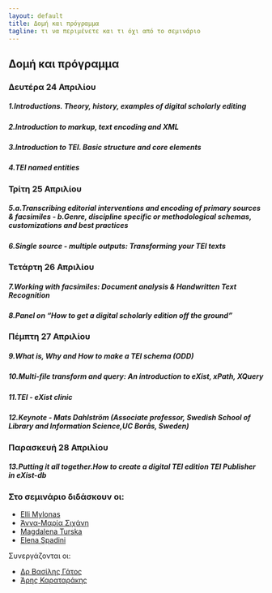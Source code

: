 ```yaml
---
layout: default
title: Δομή και πρόγραμμα 
tagline: τι να περιμένετε και τι όχι από το σεμινάριο
---
```


## Δομή και πρόγραμμα 


### Δευτέρα 24 Απριλίου 
##### 1.Introductions. Theory, history, examples of digital scholarly editing

##### 2.Introduction to markup, text encoding and XML

##### 3.Introduction to TEI. Basic structure and core elements

##### 4.TEI named entities


### Τρίτη 25 Απριλίου 
##### 5.a.Transcribing editorial interventions and encoding of primary sources & facsimiles - b.Genre, discipline specific or methodological schemas, customizations and best practices

##### 6.Single source - multiple outputs: Transforming your TEI texts


### Τετάρτη 26 Απριλίου 
##### 7.Working with facsimiles: Document analysis & Handwritten Text Recognition

##### 8.Panel on “How to get a digital scholarly edition off the ground”


### Πέμπτη 27 Απριλίου 
##### 9.What is, Why  and How to make a TEI schema (ODD)

##### 10.Multi-file transform and query: An introduction to eXist, xPath, XQuery

##### 11.TEI - eXist clinic

##### 12.Keynote  - Mats Dahlström (Associate professor, Swedish School of Library and Information Science,UC Borås, Sweden)


### Παρασκευή 28 Απριλίου
##### 13.Putting it all together.How to create a digital TEI edition TEI Publisher in eXist-db  


 
### Στο σεμινάριο διδάσκουν οι:

* <a href="https://library.brown.edu/cds/elli-mylonas/">Εlli Mylonas</a>
* <a href="https://www.huygens.knaw.nl/sichani-anna-maria/">Άννα-Μαρία Σιχάνη</a>
* <a href="http://dixit.uni-koeln.de/fellowships/experienced-researchers/#er3">Magdalena Turska</a>
* <a href="https://www.huygens.knaw.nl/elena-spadini/">Elena Spadini</a>
 
  
Συνεργάζονται οι: 

* <a href="http://www.iit.demokritos.gr/~bgat/">Δρ Βασίλης Γάτος</a>
* <a href="http://www.vivl.io">Άρης Καραταράκης</a>	     
	 

